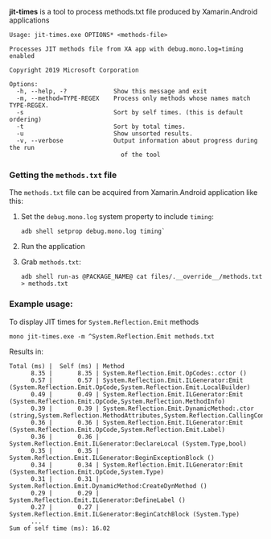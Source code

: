 **jit-times** is a tool to process methods.txt file produced by Xamarin.Android
applications

	Usage: jit-times.exe OPTIONS* <methods-file>

	Processes JIT methods file from XA app with debug.mono.log=timing enabled

	Copyright 2019 Microsoft Corporation

	Options:
	  -h, --help, -?             Show this message and exit
	  -m, --method=TYPE-REGEX    Process only methods whose names match TYPE-REGEX.
	  -s                         Sort by self times. (this is default ordering)
	  -t                         Sort by total times.
	  -u                         Show unsorted results.
	  -v, --verbose              Output information about progress during the run
	                               of the tool

### Getting the `methods.txt` file

The `methods.txt` file can be acquired from Xamarin.Android application like this:

 1. Set the `debug.mono.log` system property to include `timing`:

        adb shell setprop debug.mono.log timing`

 2. Run the application

 3. Grab `methods.txt`:

        adb shell run-as @PACKAGE_NAME@ cat files/.__override__/methods.txt > methods.txt

### Example usage:

To display JIT times for `System.Reflection.Emit` methods

	mono jit-times.exe -m ^System.Reflection.Emit methods.txt

Results in:

```
Total (ms) |  Self (ms) | Method
      8.35 |       8.35 | System.Reflection.Emit.OpCodes:.cctor ()
      0.57 |       0.57 | System.Reflection.Emit.ILGenerator:Emit (System.Reflection.Emit.OpCode,System.Reflection.Emit.LocalBuilder)
      0.49 |       0.49 | System.Reflection.Emit.ILGenerator:Emit (System.Reflection.Emit.OpCode,System.Reflection.MethodInfo)
      0.39 |       0.39 | System.Reflection.Emit.DynamicMethod:.ctor (string,System.Reflection.MethodAttributes,System.Reflection.CallingConventions,System.Type,System.Type[],System.Type,System.Reflection.Module,bool,bool)
      0.36 |       0.36 | System.Reflection.Emit.ILGenerator:Emit (System.Reflection.Emit.OpCode,System.Reflection.Emit.Label)
      0.36 |       0.36 | System.Reflection.Emit.ILGenerator:DeclareLocal (System.Type,bool)
      0.35 |       0.35 | System.Reflection.Emit.ILGenerator:BeginExceptionBlock ()
      0.34 |       0.34 | System.Reflection.Emit.ILGenerator:Emit (System.Reflection.Emit.OpCode,System.Type)
      0.31 |       0.31 | System.Reflection.Emit.DynamicMethod:CreateDynMethod ()
      0.29 |       0.29 | System.Reflection.Emit.ILGenerator:DefineLabel ()
      0.27 |       0.27 | System.Reflection.Emit.ILGenerator:BeginCatchBlock (System.Type)
      ...
Sum of self time (ms): 16.02
```
